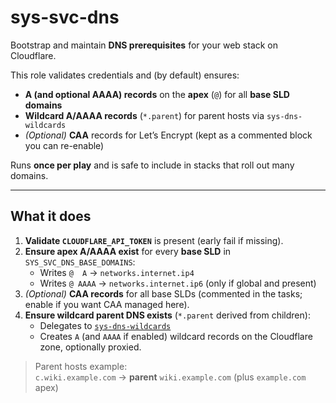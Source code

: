 # sys-svc-dns

Bootstrap and maintain **DNS prerequisites** for your web stack on Cloudflare.

This role validates credentials and (by default) ensures:
- **A (and optional AAAA) records** on the **apex** (`@`) for all **base SLD domains**
- **Wildcard A/AAAA records** (`*.parent`) for parent hosts via `sys-dns-wildcards`
- *(Optional)* **CAA** records for Let’s Encrypt (kept as a commented block you can re-enable)

Runs **once per play** and is safe to include in stacks that roll out many domains.

---

## What it does

1. **Validate `CLOUDFLARE_API_TOKEN`** is present (early fail if missing).
2. **Ensure apex A/AAAA exist** for every **base SLD** in `SYS_SVC_DNS_BASE_DOMAINS`:
   - Writes `@  A` → `networks.internet.ip4`
   - Writes `@ AAAA` → `networks.internet.ip6` (only if global and present)
3. *(Optional)* **CAA records** for all base SLDs (commented in the tasks; enable if you want CAA managed here).
4. **Ensure wildcard parent DNS exists** (`*.parent` derived from children):
   - Delegates to [`sys-dns-wildcards`](../sys-dns-wildcards/README.md)
   - Creates `A` (and `AAAA` if enabled) wildcard records on the Cloudflare zone, optionally proxied. 

> Parent hosts example:  
> `c.wiki.example.com` → **parent** `wiki.example.com` (plus `example.com` apex)
